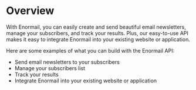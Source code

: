 # Overview

With Enormail, you can easily create and send beautiful email newsletters,
manage your subscribers, and track your results. Plus, our easy-to-use API
makes it easy to integrate Enormail into your existing website or application.

Here are some examples of what you can build with the Enormail API:

- Send email newsletters to your subscribers
- Manage your subscribers list
- Track your results
- Integrate Enormail into your existing website or application
